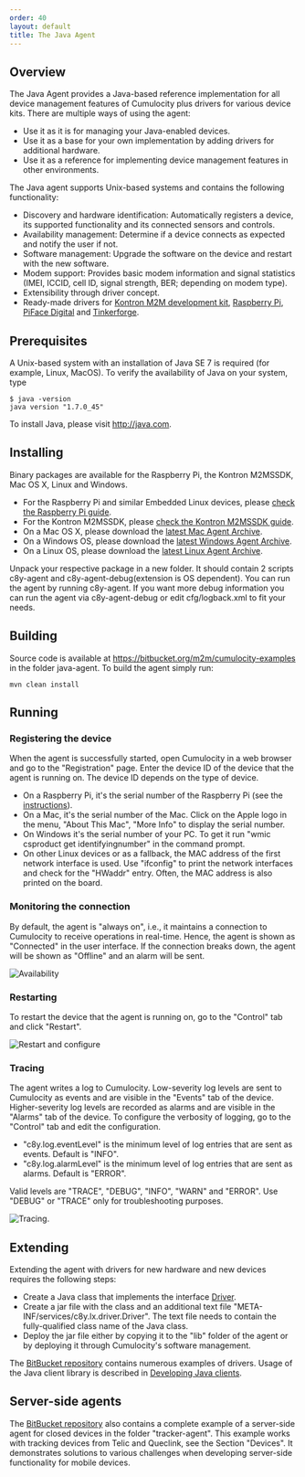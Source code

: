 ```yaml
---
order: 40
layout: default
title: The Java Agent
---
```


## Overview

The Java Agent provides a Java-based reference implementation for all device management features of Cumulocity plus drivers for various device kits. There are multiple ways of using the agent:

* Use it as it is for managing your Java-enabled devices.
* Use it as a base for your own implementation by adding drivers for additional hardware.
* Use it as a reference for implementing device management features in other environments.

The Java agent supports Unix-based systems and contains the following functionality: 

* Discovery and hardware identification: Automatically registers a device, its supported functionality and its connected sensors and controls.
* Availability management: Determine if a device connects as expected and notify the user if not.
* Software management: Upgrade the software on the device and restart with the new software.
* Modem support: Provides basic modem information and signal statistics  (IMEI, ICCID, cell ID, signal strength, BER; depending on modem type).
* Extensibility through driver concept.
* Ready-made drivers for [Kontron M2M development kit](/guides/devices/kontron), [Raspberry Pi](/guides/devices/raspberry-pi), [PiFace Digital](/guides/devices/raspberry-pi) and [Tinkerforge](/guides/devices/tinkerforge).

## Prerequisites

A Unix-based system with an installation of Java SE 7 is required (for example, Linux, MacOS). To verify the availability of Java on your system, type

	$ java -version
	java version "1.7.0_45"

To install Java, please visit http://java.com.

## Installing

Binary packages are available for the Raspberry Pi, the Kontron M2MSSDK, Mac OS X, Linux and Windows. 

* For the Raspberry Pi and similar Embedded Linux devices, please [check the Raspberry Pi guide](/guides/devices/raspberry-pi).
* For the Kontron M2MSSDK, please [check the Kontron M2MSSDK guide](/guides/devices/kontron).
* On a Mac OS X, please download the [latest Mac Agent Archive](http://resources.cumulocity.com/examples/cumulocity-mac-agent-latest.tar.gz).
* On a Windows OS, please download the [latest Windows Agent Archive](thttp://resources.cumulocity.com/examples/cumulocity-win-agent-latest.zip).
* On a Linux OS, please download the [latest Linux Agent Archive](http://resources.cumulocity.com/examples/cumulocity-linux-agent-latest.tar.gz).

Unpack your respective package in a new folder. It should contain 2 scripts c8y-agent and c8y-agent-debug(extension is OS dependent). 
You can run the agent by running c8y-agent. If you want more debug information you can run the agent via c8y-agent-debug or edit 
cfg/logback.xml to fit your needs.

## Building

Source code is available at https://bitbucket.org/m2m/cumulocity-examples in the folder java-agent. To build the agent simply run:

	mvn clean install

## Running

### Registering the device

When the agent is successfully started, open Cumulocity in a web browser and go to the "Registration" page. Enter the device ID of the device that the agent is running on. The device ID depends on the type of device.

* On a Raspberry Pi, it's the serial number of the Raspberry Pi (see the [instructions](/guides/devices/raspberry-pi)).
* On a Mac, it's the serial number of the Mac. Click on the Apple logo in the menu, "About This Mac", "More Info" to display the serial number.
* On Windows it's the serial number of your PC. To get it run "wmic csproduct get identifyingnumber" in the command prompt.
* On other Linux devices or as a fallback, the MAC address of the first network interface is used. Use "ifconfig" to print the network interfaces and check for the "HWaddr" entry. Often, the MAC address is also printed on the board.

### Monitoring the connection

By default, the agent is "always on", i.e., it maintains a connection to Cumulocity to receive operations in real-time. Hence, the agent is shown as "Connected" in the user interface. If the connection breaks down, the agent will be shown as "Offline" and an alarm will be sent.

![Availability](/guides/devices/javaavailability.png)

### Restarting

To restart the device that the agent is running on, go to the "Control" tab and click "Restart".

![Restart and configure](/guides/devices/javarestartconfig.png)

### Tracing

The agent writes a log to Cumulocity. Low-severity log levels are sent to Cumulocity as events and are visible in the "Events" tab of the device. Higher-severity log levels are recorded as alarms and are visible in the "Alarms" tab of the device. To configure the verbosity of logging, go to the "Control" tab and edit the configuration.

* "c8y.log.eventLevel" is the minimum level of log entries that are sent as events. Default is "INFO".
* "c8y.log.alarmLevel" is the minimum level of log entries that are sent as alarms. Default is "ERROR".

Valid levels are "TRACE", "DEBUG", "INFO", "WARN" and "ERROR". Use "DEBUG" or "TRACE" only for troubleshooting purposes.

![Tracing](/guides/devices/javatracing.png).

## Extending

Extending the agent with drivers for new hardware and new devices requires the following steps:

* Create a Java class that implements the interface [Driver](https://bitbucket.org/m2m/cumulocity-examples/src/c1ab2abac58e683697061d2f8740c54da055061b/linux-agent/lx-driver/src/main/java/c8y/lx/driver/Driver.java?at=default).
* Create a jar file with the class and an additional text file "META-INF/services/c8y.lx.driver.Driver". The text file needs to contain the fully-qualified class name of the Java class.
* Deploy the jar file either by copying it to the "lib" folder of the agent or by deploying it through Cumulocity's software management.

The [BitBucket repository](https://bitbucket.org/m2m/cumulocity-examples) contains numerous examples of drivers. Usage of the Java client library is described in [Developing Java clients](/guides/java/developing).

## Server-side agents

The [BitBucket repository](https://bitbucket.org/m2m/cumulocity-examples) also contains a complete example of a server-side agent for closed devices in the folder "tracker-agent". This example works with tracking devices from Telic and Queclink, see the Section "Devices". It demonstrates solutions to various challenges when developing server-side functionality for mobile devices.

